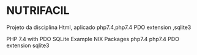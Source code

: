 # NUTRIFACIL
Projeto da disciplina Html, aplicado php7.4,php7.4 PDO extension ,sqlite3

PHP 7.4 with PDO SQLite Example
NIX Packages
php7.4
php7.4 PDO extension
sqlite3
